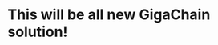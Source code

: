 # This will be all new GigaChain solution!
<!--
[![CI](https://github.com//ai-forever/gigachain/actions/workflows/check_diffs.yml/badge.svg)](https://github.com//ai-forever/gigachain/actions/workflows/check_diffs.yml)
[![Downloads](https://static.pepy.tech/badge/gigachain/month)](https://pepy.tech/project/gigachain)
[![License: MIT](https://img.shields.io/badge/License-MIT-yellow.svg)](https://opensource.org/licenses/MIT)

<br />
<div align="center">

  <a href="https://github.com/ai-forever/gigachain">
    <img src="docs/static/img/logo.png" alt="Logo" width="80" height="80">
  </a>

  <h1 align="center">🦜️🔗 GigaChain (GigaChat + LangChain)</h1>

  <p align="center">
    Библиотека для разработки LangChain-style приложений на русском языке с поддержкой GigaChat
    <br />
    <a href="https://github.com/ai-forever/gigachain/issues">Создать issue</a>
    ·
    <a href="https://developers.sber.ru/docs/ru/gigachat/sdk/overview">Документация GigaChain</a>
  </p>
</div>


![Product Name Screen Shot](/docs/static/img/logo-with-backgroung.png)

## 🤔 О GigaChain

GigaChain – это фреймворк для разработки приложений с использованием больших языковых моделей (LLM).
GigaChain является ответвлением open source проекта [LangChain](https://github.com/langchain-ai/langchain).

Отличительная особенность GigaChain — ориентация на создание русскоязычных решений и умение работать с такими нейросетями, как [GigaChat](https://giga.chat/). При этом фреймворк полностью совместим со всеми популярными моделями и компонентами LangChain.

GigaChain значительно упрощает решение задач, требующих использования больших языковых моделей (**LLM**). Например, таких, как генерация на основе собственных источников (*RAG*), создание мультиагентных систем, суммаризация данных, и других.

За работу с GigaChat отвечает [одноименный модуль](https://github.com/ai-forever/gigachat), который автоматически формирует запросы в соответствии с форматом [GigaChat API](https://developers.sber.ru/docs/ru/gigachat/api/overview) и передает их в выбранную [модель](https://developers.sber.ru/docs/ru/gigachat/models).

Подробное описание архитектуры и компонентов GigaChain — в [официальной документации](https://developers.sber.ru/docs/ru/gigachain/concepts/overview).

## Быстрый старт

Для начала работы с GigaChain посмотрите короткое видео или следуйте инструкциям ниже.

[![GigaChain быстрый старт](https://img.youtube.com/vi/HAg-GFKl1rc/maxresdefault.jpg)](https://www.youtube.com/watch?v=HAg-GFKl1rc)

Установите GigaChain:

```sh
pip install gigachain-community
```

Запустите простой пример:

```py
from langchain_core.messages import HumanMessage, SystemMessage
from langchain_community.chat_models.gigachat import GigaChat

# Авторизация в GigaChat
llm = GigaChat(
    credentials="<авторизационные_данные>",
    scope="GIGACHAT_API_PERS",
    model="GigaChat",
    # Отключает проверку наличия сертификатов НУЦ Минцифры
    verify_ssl_certs=False,
    streaming=False,
)

messages = [
    SystemMessage(
        content="Ты эмпатичный бот-психолог, который помогает пользователю решить его проблемы."
    )
]

while(True):
    user_input = input("Пользователь: ")
    messages.append(HumanMessage(content=user_input))
    res = llm.invoke(messages)
    messages.append(res)
    print("GigaChat: ", res.content)
```

Объект GigaChat принимает параметры:

* `credentials` — авторизационные данные для обмена сообщениями с GigaChat API. О том, как их получить — в разделе [Быстрый старт](https://developers.sber.ru/docs/ru/gigachat/individuals-quickstart).
* `scope` — необязательный параметр, в котором можно указать версию API. Возможные значения:
  
  * `GIGACHAT_API_PERS` — версия API для физических лиц;
  * `GIGACHAT_API_B2B` — доступ для ИП и юридических лиц по предоплате;
  * `GIGACHAT_API_CORP` — доступ для ИП и юридических лиц по постоплате.

  По умолчанию запросы передаются в версию для физических лиц.

* `model` — необязательный параметр, в котором можно явно задать [модель GigaChat](https://developers.sber.ru/docs/ru/gigachat/models). По умолчанию запросы передаются в модель `GigaChat`.
* `verify_ssl_certs` — необязательный параметр, с помощью которого можно отключить проверку [сертификатов НУЦ Минцифры](/https://developers.sber.ru/docs/ru/gigachat/certificates).
* `streaming` — необязательный параметр, который включает и отключает [потоковую генерацию токенов](https://developers.sber.ru/docs/ru/gigachat/api/response-token-streaming). Потоковая генерация позволяет повысить отзывчивость интерфейса программы при [работе с длинными текстами](#Работа-с-большими-текстами). По умолчанию `False`.

## Вспомогательные функции

### Показать список доступных моделей

Полный список доступных моделей можно получить с помощью метода `get_models()`.

```py
llm = GigaChat(
  credentials="авторизационные_данные",
  verify_ssl_certs=False,
)
llm.get_models() 
```

Метод выполняет запрос [`GET /models`](https://developers.sber.ru/docs/ru/gigachat/api/reference/rest/get-models) к GigaChat API и возвращает список с описанием доступных моделей.


> [!WARNING]
> Стоимость запросов к разным моделям отличается. Подробную информацию о тарификации запросов к той или иной модели вы ищите в [официальной документации](https://developers.sber.ru/docs/ru/gigachat/api/tariffs).

### Посчитать токены в запросе

Для подсчета количества токенов в запросе используйте метод `get_num_tokens(str)`:

```py
llm = GigaChat(
  credentials="авторизационные_данные",
  verify_ssl_certs=False,
)
llm.get_num_tokens("Сколько токенов в этой строке?")
```

Метод выполняет запрос [`POST /tokens/count`](https://developers.sber.ru/docs/ru/gigachat/api/reference/rest/post-tokens-count) к GigaChat API и возвращает информацию о количестве токенов в строке.

## Устранение проблем

Если у вас возникли проблемы при работе с GigaChain убедитесь, что:

- у вас установлена последняя версия библиотеки (v0.2.16+);
- вместо модулей GigaChain не установлены модули LangChain.

Одновременное использование библиотек LangChain и GigaChain вызывает конфликты, которые могут проявиться даже после полного удаления одной из библиотек.
Для предотвращения конфликтов рекомендуется создать чистое виртуальное окружение Python и установить только пакеты, которые входят в состав GigaChain.
Подробнее — в разделе [Миграция с LangChain](#Миграция-с-LangChain).

Для вывода полного списка установленных модулей используйте команду:

```shell
pip list
```

В выводе команды не должно быть модулей, которые содержат в названии слово `langchain`.

> [!NOTE]
> Исключение составляют модули `langchain_hub` и `langsmith`. Они не требуют удаления и переустановки.

### Миграция с LangChain

Самый надежный способ избежать проблем при миграции с LangChain — использовать новое виртуальное окружение Python (*Python virtual environment*), в котором никогда не устанавливались пакеты LangChain.

Чтобы создать новое виртуальное окружение [venv](https://docs.python.org/3/library/venv.html), используйте команды:

```sh
# Создает чистое виртуальное окружение Python
python -m venv .venv
# Активирует созданное окружение
source .venv/bin/activate
# Устанавливает gigachain
pip install gigachain-community
```

### Работа с большими текстами

Обработка больших текстов может занимать у модели продолжительное время — 10 минут и более.
Это может привести к возникновению проблем, связанных с превышением времени ожидания.

Чтобы избежать таких проблем, используйте [потоковую передачу токенов](https://developers.sber.ru/docs/ru/gigachat/api/response-token-streaming) (параметр `streaming=True`):

```py
llm = GigaChat(
  credentials="<авторизационные_данные>",
  verify_ssl_certs=False,
  streaming=True,
)
```
-->